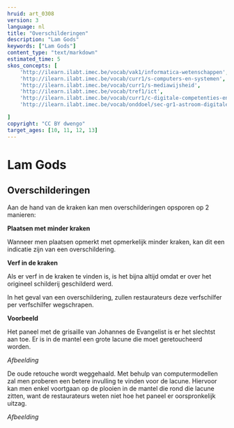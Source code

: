 ```yaml
---
hruid: art_0308
version: 3
language: nl
title: "Overschilderingen"
description: "Lam Gods"
keywords: ["Lam Gods"]
content_type: "text/markdown"
estimated_time: 5
skos_concepts: [
    'http://ilearn.ilabt.imec.be/vocab/vak1/informatica-wetenschappen', 
    'http://ilearn.ilabt.imec.be/vocab/curr1/s-computers-en-systemen',
    'http://ilearn.ilabt.imec.be/vocab/curr1/s-mediawijsheid',
    'http://ilearn.ilabt.imec.be/vocab/tref1/ict',
    'http://ilearn.ilabt.imec.be/vocab/curr1/c-digitale-competenties-en-mediawijsheid',
    'http://ilearn.ilabt.imec.be/vocab/onddoel/sec-gr1-astroom-digitale-competenties-en-mediawijsheid-4.5',

]
copyright: "CC BY dwengo"
target_ages: [10, 11, 12, 13]
---
```


# Lam Gods

## Overschilderingen

Aan de hand van de kraken kan men overschilderingen opsporen op 2 manieren:

**Plaatsen met minder kraken**

Wanneer men plaatsen opmerkt met opmerkelijk minder kraken, kan dit een indicatie zijn van een overschildering.

**Verf in de kraken**

Als er verf in de kraken te vinden is, is het bijna altijd omdat er over het origineel schilderij geschilderd werd.


In het geval van een overschildering, zullen restaurateurs deze verfschilfer per verfschilfer wegschrapen.


**Voorbeeld**

Het paneel met de grisaille van Johannes de Evangelist is er het slechtst aan toe. Er is in de mantel een grote lacune die moet geretoucheerd worden.
           
*Afbeelding*

De oude retouche wordt weggehaald. Met behulp van computermodellen zal men proberen een betere invulling te vinden voor de lacune. Hiervoor kan men enkel voortgaan op de plooien in de mantel die rond die lacune zitten, want de restaurateurs weten niet hoe het paneel er oorspronkelijk uitzag. 

*Afbeelding*